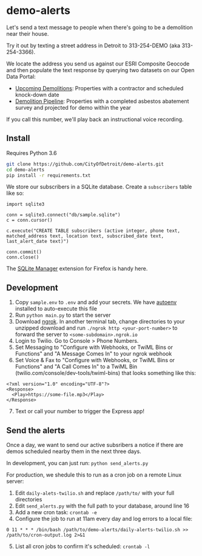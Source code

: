 # demo-alerts

Let's send a text message to people when there's going to be a demolition near their house.

Try it out by texting a street address in Detroit to 313-254-DEMO (aka 313-254-3366).

We locate the address you send us against our ESRI Composite Geocode and then populate the text response by querying two datasets on our Open Data Portal:
- [Upcoming Demolitions](https://data.detroitmi.gov/Government/Upcoming-Detroit-Demolitions/tsqq-qtet): Properties with a contractor and scheduled knock-down date
- [Demolition Pipeline](https://data.detroitmi.gov/Property-Parcels/Demolition_Pipeline/dyp9-69zf): Properties with a completed asbestos abatement survey and projected for demo within the year

If you call this number, we'll play back an instructional voice recording.

## Install

Requires Python 3.6

```bash
git clone https://github.com/CityOfDetroit/demo-alerts.git
cd demo-alerts
pip install -r requirements.txt
```

We store our subscribers in a SQLite database. Create a `subscribers` table like so:

```
import sqlite3

conn = sqlite3.connect("db/sample.sqlite")
c = conn.cursor()

c.execute("CREATE TABLE subscribers (active integer, phone text, matched_address text, location text, subscribed_date text, last_alert_date text)")

conn.commit()
conn.close()
```

The [SQLite Manager](https://github.com/lazierthanthou/sqlite-manager) extension for Firefox is handy here.

## Development

1. Copy `sample.env` to `.env` and add your secrets. We have [autoenv](https://github.com/kennethreitz/autoenv) installed to auto-execute this file
2. Run `python main.py` to start the server
3. Download [ngrok](https://ngrok.com/). In another terminal tab, change directories to your unzipped download and run `./ngrok http <your-port-number>` to forward the server to `<some-subdomain>.ngrok.io`
4. Login to Twilio. Go to Console > Phone Numbers. 
5. Set Messaging to "Configure with Webhooks, or TwiML Bins or Functions" and "A Message Comes In" to your ngrok webhook
6. Set Voice & Fax to "Configure with Webhooks, or TwiML Bins or Functions" and "A Call Comes In" to a TwiML Bin (twilio.com/console/dev-tools/twiml-bins) that looks something like this:
```
<?xml version="1.0" encoding="UTF-8"?>
<Response>
  <Play>https://some-file.mp3</Play>
</Response>
```
7. Text or call your number to trigger the Express app!

## Send the alerts

Once a day, we want to send our active subsribers a notice if there are demos scheduled nearby them in the next three days.

In development, you can just run: `python send_alerts.py`

For production, we shedule this to run as a cron job on a remote Linux server:
1. Edit `daily-alets-twilio.sh` and replace `/path/to/` with your full directories
2. Edit `send_alerts.py` with the full path to your database, around line 16
3. Add a new cron task: `crontab -e`
4. Configure the job to run at 11am every day and log errors to a local file:
```
0 11 * * * /bin/bash /path/to/demo-alerts/daily-alerts-twilio.sh >> /path/to/cron-output.log 2>&1
```
5. List all cron jobs to confirm it's scheduled: `crontab -l`